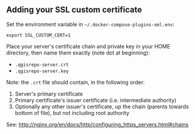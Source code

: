 ## Adding your SSL custom certificate

Set the environment variable in `~/.docker-compose-plugins-xml.env`:

    export SSL_CUSTOM_CERT=1

Place your server's certificate chain and private key in your HOME directory, then
name them exactly (note dot at beginning):

- `.qgisrepo-server.crt`
- `.qgisrepo-server.key`

Note: the `.crt` file should contain, in the following order:

1. Server's primary certificate
2. Primary certificate's issuer certificate (i.e. intermediate authority)
3. Optionally any other issuer's certificate, up the chain (parents towards
   bottom of file), but not including root authority

See: <http://nginx.org/en/docs/http/configuring_https_servers.html#chains>
